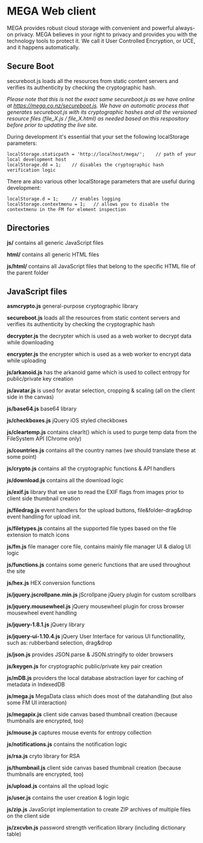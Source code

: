 ﻿MEGA Web client
=====

MEGA provides robust cloud storage with convenient and powerful always-on privacy. MEGA believes in your right to privacy and provides you with the technology tools to protect it. We call it User Controlled Encryption, or UCE, and it happens automatically.

Secure Boot
-----

secureboot.js loads all the resources from static content servers and verifies its authenticity by checking the cryptographic hash.

*Please note that this is not the exact same secureboot.js as we have online at https://mega.co.nz/secureboot.js. We have an automatic process that generates secureboot.js with its cryptographic hashes and all the versioned resource files (file_X.js / file_X.html) as needed based on this respository before prior to updating the live site.*

During development it's essential that your set the following localStorage parameters:
```
localStorage.staticpath = 'http://localhost/mega/';    // path of your local development host
localStorage.dd = 1;	// disables the cryptographic hash verification logic
```
There are also various other localStorage parameters that are useful during development:
```
localStorage.d = 1;		// enables logging
localStorage.contextmenu = 1;	// allows you to disable the contextmenu in the FM for element inspection
```

Directories
-----

**js/** contains all generic JavaScript files

**html/** contains all generic HTML files

**js/html/** contains all JavaScript files that belong to the specific HTML file of the parent folder


JavaScript files
-----

**asmcrypto.js** general-purpose cryptographic library

**secureboot.js** loads all the resources from static content servers and verifies its authenticity by checking the cryptographic hash

**decrypter.js** the decrypter which is used as a web worker to decrypt data while downloading

**encrypter.js** the encrypter which is used as a web worker to encrypt data while uploading

**js/arkanoid.js** has the arkanoid game which is used to collect entropy for public/private key creation

**js/avatar.js** is used for avatar selection, cropping & scaling (all on the client side in the canvas)

**js/base64.js** base64 library

**js/checkboxes.js** jQuery iOS styled checkboxes

**js/cleartemp.js** contains clearIt() which is used to purge temp data from the FileSystem API (Chrome only)

**js/countries.js** contains all the country names (we should translate these at some point)

**js/crypto.js** contains all the cryptographic functions & API handlers

**js/download.js** contains all the download logic

**js/exif.js** library that we use to read the EXIF flags from images prior to client side thumbnail creation

**js/filedrag.js** event handlers for the upload buttons, file&folder-drag&drop event handling for upload init.

**js/filetypes.js** contains all the supported file types based on the file extension to match icons

**js/fm.js** file manager core file, contains mainly file manager UI & dialog UI logic

**js/functions.js** contains some generic functions that are used throughout the site

**js/hex.js** HEX conversion functions

**js/jquery.jscrollpane.min.js** jScrollpane jQuery plugin for custom scrollbars

**js/jquery.mousewheel.js** jQuery mousewheel plugin for cross browser mousewheel event handling

**js/jquery-1.8.1.js** jQuery library

**js/jquery-ui-1.10.4.js** jQuery User Interface for various UI functionallity, such as: rubberband selection, drag&drop

**js/json.js** provides JSON.parse & JSON.stringify to older browsers

**js/keygen.js** for cryptographic public/private key pair creation

**js/mDB.js** providers the local database abstraction layer for caching of metadata in IndexedDB

**js/mega.js** MegaData class which does most of the datahandling (but also some FM UI interaction)

**js/megapix.js** client side canvas based thumbnail creation (because thumbnails are encrypted, too)

**js/mouse.js** captures mouse events for entropy collection

**js/notifications.js** contains the notification logic

**js/rsa.js** cryto library for RSA

**js/thumbnail.js** client side canvas based thumbnail creation (because thumbnails are encrypted, too)

**js/upload.js** contains all the upload logic

**js/user.js** contains the user creation & login logic

**js/zip.js** JavaScript implementation to create ZIP archives of multiple files on the client side

**js/zxcvbn.js** password strength verification library (including dictionary table)

